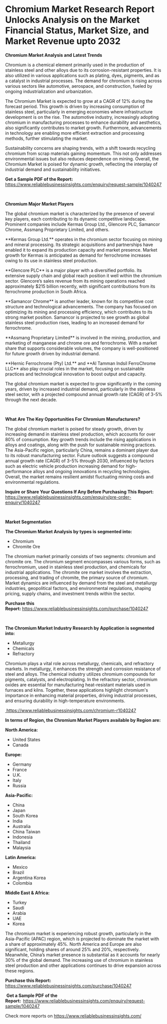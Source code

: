 <p><h1>Chromium Market Research Report Unlocks Analysis on the Market Financial Status, Market Size, and Market Revenue upto 2032</h1></p><p><strong>Chromium Market Analysis and Latest Trends</strong></p>
<p><p>Chromium is a chemical element primarily used in the production of stainless steel and other alloys due to its corrosion-resistant properties. It is also utilized in various applications such as plating, dyes, pigments, and as a catalyst in industrial processes. The demand for chromium is rising across various sectors like automotive, aerospace, and construction, fueled by ongoing industrialization and urbanization.</p><p>The Chromium Market is expected to grow at a CAGR of 12% during the forecast period. This growth is driven by increasing consumption of stainless steel, particularly in emerging economies where infrastructure development is on the rise. The automotive industry, increasingly adopting chromium in manufacturing processes to enhance durability and aesthetics, also significantly contributes to market growth. Furthermore, advancements in technology are enabling more efficient extraction and processing methods, further stimulating the market.</p><p>Sustainability concerns are shaping trends, with a shift towards recycling chromium from scrap materials gaining momentum. This not only addresses environmental issues but also reduces dependence on mining. Overall, the Chromium Market is poised for dynamic growth, reflecting the interplay of industrial demand and sustainability initiatives.</p></p>
<p><strong>Get a Sample PDF of the Report:&nbsp;</strong> <a href="https://www.reliablebusinessinsights.com/enquiry/request-sample/1040247?utm_campaign=3116&utm_medium=2&utm_source=Github&utm_content=ia&utm_term=31032025&utm_id=chromium">https://www.reliablebusinessinsights.com/enquiry/request-sample/1040247</a></p>
<p>&nbsp;</p>
<p><strong>Chromium Major Market Players</strong></p>
<p><p>The global chromium market is characterized by the presence of several key players, each contributing to its dynamic competitive landscape. Prominent companies include Kermas Group Ltd., Glencore PLC, Samancor Chrome, Assmang Proprietary Limited, and others.</p><p>**Kermas Group Ltd.** operates in the chromium sector focusing on mining and mineral processing. Its strategic acquisitions and partnerships have enabled it to expand its production capacity and market presence. Market growth for Kermas is anticipated as demand for ferrochrome increases owing to its use in stainless steel production.</p><p>**Glencore PLC** is a major player with a diversified portfolio. Its extensive supply chain and global reach position it well within the chromium sector. Glencore’s sales revenue from its mining operations reached approximately $215 billion recently, with significant contributions from its ferrochrome production in South Africa.</p><p>**Samancor Chrome** is another leader, known for its competitive cost structure and technological advancements. The company has focused on optimizing its mining and processing efficiency, which contributes to its strong market position. Samancor is projected to see growth as global stainless steel production rises, leading to an increased demand for ferrochrome.</p><p>**Assmang Proprietary Limited** is involved in the mining, production, and marketing of manganese and chrome ore and ferrochrome. With a market share that supports considerable volumes, the company is well-positioned for future growth driven by industrial demand.</p><p>**Hernic Ferrochrome (Pty) Ltd.** and **Al Tamman Indsil FerroChrome LLC** also play crucial roles in the market, focusing on sustainable practices and technological innovation to boost output and capacity.</p><p>The global chromium market is expected to grow significantly in the coming years, driven by increased industrial demand, particularly in the stainless steel sector, with a projected compound annual growth rate (CAGR) of 3-5% through the next decade.</p></p>
<p>&nbsp;</p>
<p><strong>What Are The Key Opportunities For Chromium Manufacturers?</strong></p>
<p><p>The global chromium market is poised for steady growth, driven by increasing demand in stainless steel production, which accounts for over 80% of consumption. Key growth trends include the rising applications in alloys and coatings, along with the push for sustainable mining practices. The Asia-Pacific region, particularly China, remains a dominant player due to its robust manufacturing sector. Future outlook suggests a compound annual growth rate (CAGR) of 3-5% through 2030, influenced by factors such as electric vehicle production increasing demand for high-performance alloys and ongoing innovations in recycling technologies. Overall, the market remains resilient amidst fluctuating mining costs and environmental regulations.</p></p>
<p><strong>Inquire or Share Your Questions If Any Before Purchasing This Report:</strong> <a href="https://www.reliablebusinessinsights.com/enquiry/pre-order-enquiry/1040247?utm_campaign=3116&utm_medium=2&utm_source=Github&utm_content=ia&utm_term=31032025&utm_id=chromium">https://www.reliablebusinessinsights.com/enquiry/pre-order-enquiry/1040247</a></p>
<p>&nbsp;</p>
<p><strong>Market Segmentation</strong></p>
<p><strong>The Chromium Market Analysis by types is segmented into:</strong></p>
<p><ul><li>Chromium</li><li>Chromite Ore</li></ul></p>
<p><p>The chromium market primarily consists of two segments: chromium and chromite ore. The chromium segment encompasses various forms, such as ferrochromium, used in stainless steel production, and chemicals for industrial applications. The chromite ore market involves the extraction, processing, and trading of chromite, the primary source of chromium. Market dynamics are influenced by demand from the steel and metallurgy industries, geopolitical factors, and environmental regulations, shaping pricing, supply chains, and investment trends within the sector.</p></p>
<p><strong>Purchase this Report:&nbsp;</strong><a href="https://www.reliablebusinessinsights.com/purchase/1040247?utm_campaign=3116&utm_medium=2&utm_source=Github&utm_content=ia&utm_term=31032025&utm_id=chromium">https://www.reliablebusinessinsights.com/purchase/1040247</a></p>
<p>&nbsp;</p>
<p><strong>The Chromium Market Industry Research by Application is segmented into:</strong></p>
<p><ul><li>Metallurgy</li><li>Chemicals</li><li>Refractory</li></ul></p>
<p><p>Chromium plays a vital role across metallurgy, chemicals, and refractory markets. In metallurgy, it enhances the strength and corrosion resistance of steel and alloys. The chemical industry utilizes chromium compounds for pigments, catalysts, and electroplating. In the refractory sector, chromium oxides are essential for manufacturing heat-resistant materials used in furnaces and kilns. Together, these applications highlight chromium's importance in enhancing material properties, driving industrial processes, and ensuring durability in high-temperature environments.</p></p>
<p><a href="https://www.reliablebusinessinsights.com/chromium-r1040247?utm_campaign=3116&utm_medium=2&utm_source=Github&utm_content=ia&utm_term=31032025&utm_id=chromium">&nbsp;https://www.reliablebusinessinsights.com/chromium-r1040247</a></p>
<p><strong>In terms of Region, the Chromium Market Players available by Region are:</strong></p>
<p>
    <p> <strong> North America: </strong>
        <ul>
            <li>United States</li>
            <li>Canada</li>
        </ul>
        </p> 
    <p> <strong> Europe: </strong>
        <ul>
            <li>Germany</li>
            <li>France</li>
            <li>U.K.</li>
            <li>Italy</li>
            <li>Russia</li>
        </ul>
        </p> 
    <p> <strong> Asia-Pacific: </strong>
        <ul>
            <li>China</li>
            <li>Japan</li>
            <li>South Korea</li>
            <li>India</li>
            <li>Australia</li>
            <li>China Taiwan</li>
            <li>Indonesia</li>
            <li>Thailand</li>
            <li>Malaysia</li>
        </ul>
        </p> 
    <p> <strong> Latin America: </strong>
        <ul>
            <li>Mexico</li>
            <li>Brazil</li>
            <li>Argentina Korea</li>
            <li>Colombia</li>
        </ul>
        </p> 
    <p> <strong> Middle East & Africa: </strong>
        <ul>
            <li>Turkey</li>
            <li>Saudi</li>
            <li>Arabia</li>
            <li>UAE</li>
            <li>Korea</li>
        </ul>
    </p>
    </p>
<p><p>The chromium market is experiencing robust growth, particularly in the Asia-Pacific (APAC) region, which is projected to dominate the market with a share of approximately 45%. North America and Europe are also significant, holding shares of around 25% and 20%, respectively. Meanwhile, China’s market presence is substantial as it accounts for nearly 30% of the global demand. The increasing use of chromium in stainless steel production and other applications continues to drive expansion across these regions.</p></p>
<p><strong>Purchase this Report: </strong><a href="https://www.reliablebusinessinsights.com/purchase/1040247?utm_campaign=3116&utm_medium=2&utm_source=Github&utm_content=ia&utm_term=31032025&utm_id=chromium">https://www.reliablebusinessinsights.com/purchase/1040247</a></p>
<p>&nbsp;<strong>Get a Sample PDF of the Report:&nbsp;&nbsp;</strong><a href="https://www.reliablebusinessinsights.com/enquiry/request-sample/1040247?utm_campaign=3116&utm_medium=2&utm_source=Github&utm_content=ia&utm_term=31032025&utm_id=chromium">https://www.reliablebusinessinsights.com/enquiry/request-sample/1040247</a></p>
<p><strong></strong></p>
<p>Check more reports on <a href="https://www.reliablebusinessinsights.com/?utm_campaign=3116&utm_medium=2&utm_source=Github&utm_content=ia&utm_term=31032025&utm_id=chromium">https://www.reliablebusinessinsights.com/</a></p>